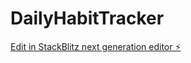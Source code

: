 # DailyHabitTracker

[Edit in StackBlitz next generation editor ⚡️](https://stackblitz.com/~/github.com/KM-crazy/DailyHabitTracker)